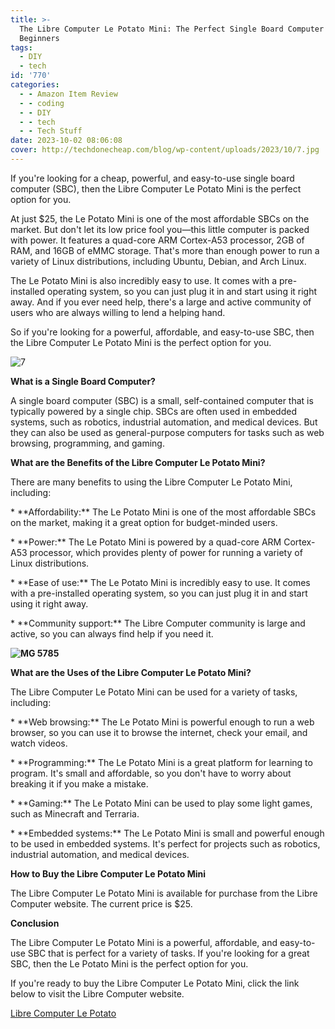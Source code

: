 ```yaml
---
title: >-
  The Libre Computer Le Potato Mini: The Perfect Single Board Computer for
  Beginners
tags:
  - DIY
  - tech
id: '770'
categories:
  - - Amazon Item Review
  - - coding
  - - DIY
  - - tech
  - - Tech Stuff
date: 2023-10-02 08:06:08
cover: http://techdonecheap.com/blog/wp-content/uploads/2023/10/7.jpg
---
```


If you're looking for a cheap, powerful, and easy-to-use single board computer (SBC), then the Libre Computer Le Potato Mini is the perfect option for you.

At just $25, the Le Potato Mini is one of the most affordable SBCs on the market. But don't let its low price fool you—this little computer is packed with power. It features a quad-core ARM Cortex-A53 processor, 2GB of RAM, and 16GB of eMMC storage. That's more than enough power to run a variety of Linux distributions, including Ubuntu, Debian, and Arch Linux.

The Le Potato Mini is also incredibly easy to use. It comes with a pre-installed operating system, so you can just plug it in and start using it right away. And if you ever need help, there's a large and active community of users who are always willing to lend a helping hand.

So if you're looking for a powerful, affordable, and easy-to-use SBC, then the Libre Computer Le Potato Mini is the perfect option for you.

![7](http://techdonecheap.com/blog/wp-content/uploads/2023/10/7.jpg "7.jpg")

**What is a Single Board Computer?**

A single board computer (SBC) is a small, self-contained computer that is typically powered by a single chip. SBCs are often used in embedded systems, such as robotics, industrial automation, and medical devices. But they can also be used as general-purpose computers for tasks such as web browsing, programming, and gaming.

**What are the Benefits of the Libre Computer Le Potato Mini?**

There are many benefits to using the Libre Computer Le Potato Mini, including:

\* \*\*Affordability:\*\* The Le Potato Mini is one of the most affordable SBCs on the market, making it a great option for budget-minded users.

\* \*\*Power:\*\* The Le Potato Mini is powered by a quad-core ARM Cortex-A53 processor, which provides plenty of power for running a variety of Linux distributions.

\* \*\*Ease of use:\*\* The Le Potato Mini is incredibly easy to use. It comes with a pre-installed operating system, so you can just plug it in and start using it right away.

\* \*\*Community support:\*\* The Libre Computer community is large and active, so you can always find help if you need it.

**![MG 5785](http://techdonecheap.com/blog/wp-content/uploads/2023/10/MG_5785.jpg "MG_5785.jpg")**

**What are the Uses of the Libre Computer Le Potato Mini?**

The Libre Computer Le Potato Mini can be used for a variety of tasks, including:

\* \*\*Web browsing:\*\* The Le Potato Mini is powerful enough to run a web browser, so you can use it to browse the internet, check your email, and watch videos.

\* \*\*Programming:\*\* The Le Potato Mini is a great platform for learning to program. It's small and affordable, so you don't have to worry about breaking it if you make a mistake.

\* \*\*Gaming:\*\* The Le Potato Mini can be used to play some light games, such as Minecraft and Terraria.

\* \*\*Embedded systems:\*\* The Le Potato Mini is small and powerful enough to be used in embedded systems. It's perfect for projects such as robotics, industrial automation, and medical devices.

**How to Buy the Libre Computer Le Potato Mini**

The Libre Computer Le Potato Mini is available for purchase from the Libre Computer website. The current price is $25.

**Conclusion**

The Libre Computer Le Potato Mini is a powerful, affordable, and easy-to-use SBC that is perfect for a variety of tasks. If you're looking for a great SBC, then the Le Potato Mini is the perfect option for you.

If you're ready to buy the Libre Computer Le Potato Mini, click the link below to visit the Libre Computer website.

[Libre Computer Le Potato](https://amzn.to/3PUlKxD)